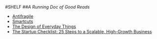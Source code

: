 #SHELF
##*A Running Doc of Good Reads*

- [Antifragile](https://www.amazon.com/dp/B0083DJWGO/)
- [Smartcuts](https://www.amazon.com/dp/B00IHZUTGA/)
- [The Design of Everyday
  Things](https://www.amazon.com/Design-Everyday-Things-Revised-Expanded/dp/0465050654/)
- [The Startup Checklist: 25 Steps to a Scalable, High-Growth Business](https://www.amazon.com/dp/B01CO2N85U/)
